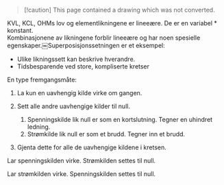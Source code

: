 > [!caution] This page contained a drawing which was not converted.   

KVL, KCL, OHMs lov og elementlikningene er lineeære. De er en variabel * konstant.  
Kombinasjonene av likningene forblir lineeære og har noen spesielle egenskaper.￼Superposisjonssetningen er et eksempel:

- Ulike likningssett kan beskrive hverandre.
- Tidsbesparende ved store, kompliserte kretser
 
En type fremgangsmåte:

1. La kun en uavhengig kilde virke om gangen.
2. Sett alle andre uavhengige kilder til null.
    
    1. Spenningskilde lik null er som en kortslutning. Tegner en uhindret ledning.
    2. Strømkilde lik null er som et brudd. Tegner inn et brudd.
3. Gjenta dette for alle de uavhengige kildene i kretsen.

Lar spenningskilden virke. Strømkilden settes til null.

Lar strømkilden virke. Spenningskilden settes til null.